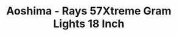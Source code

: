 ---
layout: product
title: "Aoshima - Rays 57Xtreme Gram Lights 18 Inch"
price: "TBA" 
desc: "N/A"
img_path: "/assets/img/AO09154.jpg"
brand: "N/A"
available: false
special_offer: false
new: false
soon: false
cat: "010000"
subcat: "013700"
subsubcat: "0N/A"
sifra: "AO09154"
popular: false
---